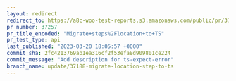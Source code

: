 ```yaml
---
layout: redirect
redirect_to: https://a8c-woo-test-reports.s3.amazonaws.com/public/pr/37257/api/index.html
pr_number: 37257
pr_title_encoded: "Migrate+steps%2Flocation+to+TS"
pr_test_type: api
last_published: "2023-03-20 18:05:57 +0000"
commit_sha: 2fc4213769ab1ea316cf2f53efa8d909801ce224
commit_message: "Add description for ts-expect-error"
branch_name: update/37188-migrate-location-step-to-ts
---
```

